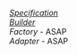 [*Specification*](https://github.com/FeridAksahin/DesignPattern/tree/main/SpecificationPattern) <br>
[*Builder*](https://github.com/FeridAksahin/DesignPattern/tree/main/BuilderPattern) <br>
*Factory* - ASAP <br>
*Adapter* - ASAP

